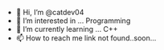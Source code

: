 - 👋 Hi, I’m @catdev04
- 👀 I’m interested in ... Programming
- 🌱 I’m currently learning ... C++
- 📫 How to reach me link not found..soon...

<!---
catdev04/catdev04 is a ✨ special ✨ repository because its `README.md` (this file) appears on your GitHub profile.
You can click the Preview link to take a look at your changes.
--->
